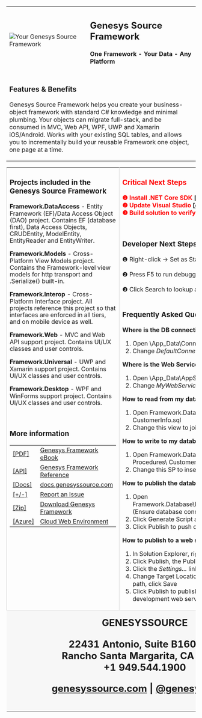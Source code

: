 ﻿<div style="margin: 0px auto; width: 100%; color: slategray;">
<table>
<tbody>
<tr>
<td>

<img alt="Your Genesys Source Framework" src="https://www.genesyssource.com/images/welcome/Genesys-Source-Logo-71x71-Transparent.png">

</td>
<td>

<h2> Genesys Source Framework </h2>

<h4>One Framework - Your Data - Any Platform</h4>

</td>
</tr>
<tr>
<td colspan="2">

### Features & Benefits

Genesys Source Framework helps you create your business-object framework with standard C# knowledge and minimal plumbing. Your objects can migrate full-stack, and be consumed in MVC, Web API, WPF, UWP and Xamarin iOS/Android. Works with your existing SQL tables, and allows you to incrementally build your reusable Framework one object, one page at a time.

</td>
</tr>
</table>
</tbody>
<table>
<tbody>
<tr>

<td style="vertical-align: top; border-left-color: rgb(213, 213, 213); border-left-width: 1px; border-left-style: solid;">

### Projects included in the Genesys Source Framework

<div>

<strong>Framework.DataAccess</strong> - <span style="text-align:justify; line-height:18px">Entity Framework (EF)/Data Access Object (DAO) project. Contains EF (database first), Data Access Objects, CRUDEntity, ModelEntity, EntityReader and EntityWriter.</span>

<strong>Framework.Models</strong> - <span style="text-align:justify; line-height:18px">Cross-Platform View Models project. Contains the Framework-level view models for http transport and .Serialize() built-in.</span>

<strong>Framework.Interop</strong> - <span style="text-align:justify; line-height:18px">Cross-Platform Interface project. All projects reference this project so that interfaces are enforced in all tiers, and on mobile device as well.</span>

<strong>Framework.Web</strong> - <span style="text-align:justify; line-height:18px">MVC and Web API support project. Contains UI/UX classes and user controls.</span>

<strong>Framework.Universal</strong> - <span style="text-align:justify; line-height:18px">UWP and Xamarin support project. Contains UI/UX classes and user controls.</span>

<strong>Framework.Desktop</strong> - <span style="text-align:justify; line-height:18px">WPF and WinForms support project. Contains UI/UX classes and user controls.</span>

</div>
<br />

### More information

<div>
    <table>
        <tr>
            <td><a href="https://docs.genesyssource.com/products/genesys-framework/genesys-framework-ebook.pdf" target="_blank">[PDF]</a></td>
            <td><a href="https://docs.genesyssource.com/products/genesys-framework/genesys-framework-ebook.pdf" target="_blank">Genesys Framework eBook</a></td>
        </tr>
        <tr>
            <td><a href="https://docs.genesyssource.com/reference/genesys-framework" target="_blank">[API]</a></td>
            <td><a href="https://docs.genesyssource.com/reference/genesys-framework" target="_blank">Genesys Framework Reference</a></td>
        </tr>
        <tr>
            <td><a href="https://docs.genesyssource.com" target="_blank">[Docs]</a></td>
            <td><a href="https://docs.genesyssource.com" target="_blank">docs.genesyssource.com</a></td>
        </tr>
        <tr>
            <td><a href="https://github.com/GenesysSource/Framework/issues/new" target="_blank">[+/-]</a></td>
            <td><a href="https://github.com/GenesysSource/Framework/issues/new" target="_blank">Report an Issue</a></td>
        </tr>
        <tr>
            <td><a href="https://cloud.genesyssource.com/genesys-framework" target="_blank">[Zip]</a></td>
            <td><a href="https://cloud.genesyssource.com/genesys-framework" target="_blank">Download Genesys Framework</a></td>
        </tr>
        <tr>
            <td><a href="https://www.microsoft.com/net/download" target="_blank">[Azure]</a></td>
            <td><a href="https://www.microsoft.com/net/download" target="_blank">Cloud Web Environment</a></td>
        </tr>
    </table>
</div>

</td>

<td style="vertical-align: top; border-left-color: rgb(213, 213, 213); border-left-width: 1px; border-left-style: solid;">

<div style="text-align: left; color: red;">

### Critical Next Steps

<strong>❶ Install .NET Core SDK <a href="https://www.microsoft.com/net/download">[download]</a></strong>
<br />
<strong>❷ Update Visual Studio <a href="https://docs.microsoft.com/en-us/visualstudio/install/update-visual-studio?view=vs-2017">[download]</a></strong>
<br />
<strong>❸ Build solution to verify .NET Core</strong>

</div>

<div>

<br />

### Developer Next Steps

<div>❶ Right-click -> Set as Startup Project</div>
<br />
<div>❷ Press F5 to run debugger</div>
<br />
<div>❸ Click Search to lookup a customer</div>

</div>

<br />

### Frequently Asked Questions

**Where is the DB connection string?**

1.  Open \App_Data\ConnectionStrings.json
2.  Change _DefaultConnection_ to match your DB

**Where is the Web Service Url?**

1.  Open \App_Data\AppSettings.json
2.  Change _MyWebService_ to match your Url

**How to read from my database?**

1.  Open Framework.Database\ CustomerCode\ Views\ CustomerInfo.sql
2.  Change this view to join to your "Person" table

**How to write to my database?**

1.  Open Framework.Database\ CustomerCode\ Stored Procedures\ CustomerInsert.sql
2.  Change this SP to insert to your "Person" table

**How to publish the database?**

1.  Open Framework.Database\Publish\PublishToDev.publish.xml (Ensure database connection is correct)
2.  Click Generate Script and review
3.  Click Publish to push changes to SQL

**How to publish to a web server?**

1.  In Solution Explorer, right-click Framework.WebApp
2.  Click Publish, the Publish window will display
3.  Click the _Settings..._ link in the Publish window
4.  Change Target Location to the dev web site folder path, click Save
5.  Click Publish to publish the project to your development web server

</td>

</tr>

<tr>

<td style="border-top-color: rgb(213, 213, 213); border-top-width: 1px; border-top-style: solid; background-color: rgb(247, 247, 247);" colspan="2">

<div style="padding: 15px 40px 15px 15px; text-align: center; vertical-align: top;">

<div style="text-align:center;font-size: 1.6em; font-weight: bold;">
<strong>GENESYSSOURCE</strong>

22431 Antonio, Suite B160-843
<br />
Rancho Santa Margarita, CA 92688
<br />
+1 949.544.1900
<br />

[genesyssource.com](http://www.genesyssource.com) | [@genesyssource](http://www.twitter.com/genesyssource)


</div>
</div>

</td>

</tr>

</tbody>

</table>

</div>